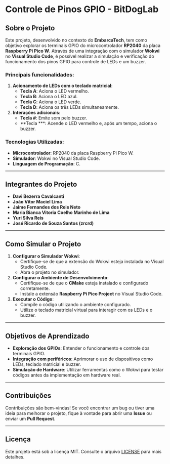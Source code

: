 # Controle de Pinos GPIO - BitDogLab

## Sobre o Projeto
Este projeto, desenvolvido no contexto do **EmbarcaTech**, tem como objetivo explorar os terminais GPIO do microcontrolador **RP2040** da placa **Raspberry Pi Pico W**. Através de uma integração com o simulador **Wokwi** no **Visual Studio Code**, é possível realizar a simulação e verificação do funcionamento dos pinos GPIO para controle de LEDs e um buzzer.

### Principais funcionalidades:
1. **Acionamento de LEDs com o teclado matricial**:
   - **Tecla A**: Aciona o LED vermelho.
   - **Tecla B**: Aciona o LED azul.
   - **Tecla C**: Aciona o LED verde.
   - **Tecla D**: Aciona os três LEDs simultaneamente.
2. **Interações adicionais**:
   - **Tecla #**: Emite som pelo buzzer.
   - **Tecla ***: Acende o LED vermelho e, após um tempo, aciona o buzzer.

### Tecnologias Utilizadas:
- **Microcontrolador**: RP2040 da placa Raspberry Pi Pico W.
- **Simulador**: Wokwi no Visual Studio Code.
- **Linguagem de Programação**: C.

---

## Integrantes do Projeto
- **Davi Bezerra Cavalcanti**
- **João Vitor Maciel Lima**
- **Jaime Fernandes dos Reis Neto**
- **Maria Bianca Vitoria Coelho Marinho de Lima**
- **Yuri Silva Reis**
- **José Ricardo de Souza Santos (zrcrd)**

---

## Como Simular o Projeto
1. **Configurar o Simulador Wokwi**:
   - Certifique-se de que a extensão do Wokwi esteja instalada no Visual Studio Code.
   - Abra o projeto no simulador.
2. **Configurar o Ambiente de Desenvolvimento**:
   - Certifique-se de que o **CMake** esteja instalado e configurado corretamente.
   - Instale a extensão **Raspberry Pi Pico Project** no Visual Studio Code.
3. **Executar o Código**:
   - Compile o código utilizando o ambiente configurado.
   - Utilize o teclado matricial virtual para interagir com os LEDs e o buzzer.

---

## Objetivos de Aprendizado
- **Exploração dos GPIOs**: Entender o funcionamento e controle dos terminais GPIO.
- **Integração com periféricos**: Aprimorar o uso de dispositivos como LEDs, teclado matricial e buzzer.
- **Simulação de Hardware**: Utilizar ferramentas como o Wokwi para testar códigos antes da implementação em hardware real.

---

## Contribuições
Contribuições são bem-vindas! Se você encontrar um bug ou tiver uma ideia para melhorar o projeto, fique à vontade para abrir uma **Issue** ou enviar um **Pull Request**.

---

## Licença
Este projeto está sob a licença MIT. Consulte o arquivo [LICENSE](LICENSE) para mais detalhes.

